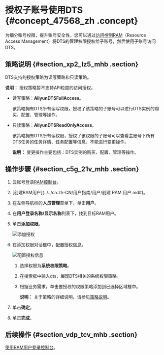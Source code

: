 # 授权子账号使用DTS {#concept_47568_zh .concept}

为细分账号权限，提升账号安全性，您可以通过[访问控制RAM](https://help.aliyun.com/document_detail/28627.html)（Resource Access Management）将DTS的管理权限授权给子账号，然后使用子账号访问DTS。

## 策略说明 {#section_xp2_lz5_mhb .section}

DTS支持的授权策略为读写策略和只读策略。

**说明：** 授权策略暂不支持API粒度的访问授权。

-   读写策略：**AliyunDTSFullAccess**。

    该策略拥有DTS所有读写权限，授权了该策略的子账号可以进行DTS实例的购买、配置、管理等操作。

-   只读策略：**AliyunDTSReadOnlyAccess**。

    该策略拥有DTS所有读权限，授权了该权限的子账号可以查看主账号下所有DTS任务的任务详情、任务配置等信息，不能进行变更操作。

    **说明：** 变更操作主要包括：DTS实例的购买、配置、管理等操作。


## 操作步骤 {#section_c5g_21v_mhb .section}

1.  云账号登录[RAM控制台](https://ram.console.aliyun.com/)。
2.  [创建RAM用户](../../cn.zh-CN/用户指南/用户/创建 RAM 用户.md#)。
3.  在左侧导航栏的**人员管理**菜单下，单击**用户**。
4.  在**用户登录名称/显示名称**列表下，找到目标RAM用户。
5.  单击**添加权限**。

    ![添加授权](http://static-aliyun-doc.oss-cn-hangzhou.aliyuncs.com/assets/img/17087/156634996845025_zh-CN.png)

6.  在添加权限对话框中，配置授权信息。

    ![配置授权信息](http://static-aliyun-doc.oss-cn-hangzhou.aliyuncs.com/assets/img/17087/156634996945026_zh-CN.png)

    1.  选择权限为**系统权限策略**。
    2.  在搜索框中输入dts，展现DTS相关的系统权限策略。
    3.  根据业务需求，单击要授权的权限策略添加到已选择区域框中。

        **说明：** 关于策略的详细说明，请参见[策略说明](#section_xp2_lz5_mhb)。

7.  单击**确定**。
8.  单击**完成**。

## 后续操作 {#section_vdp_tcv_mhb .section}

[使用RAM用户登录控制台](https://help.aliyun.com/document_detail/43640.html)。

